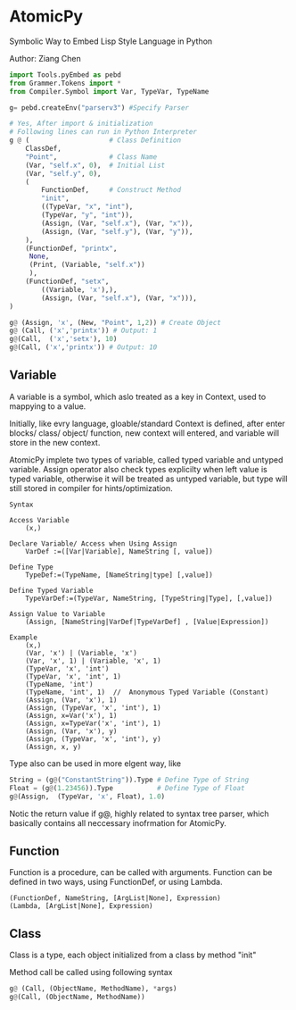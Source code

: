 # AtomicPy

Symbolic Way to Embed Lisp Style Language in Python

Author: Ziang Chen

```python
import Tools.pyEmbed as pebd
from Grammer.Tokens import *
from Compiler.Symbol import Var, TypeVar, TypeName

g= pebd.createEnv("parserv3") #Specify Parser

# Yes, After import & initialization
# Following lines can run in Python Interpreter
g @ (                    # Class Definition
    ClassDef,
    "Point",             # Class Name
    (Var, "self.x", 0),  # Initial List
    (Var, "self.y", 0),
    (
        FunctionDef,     # Construct Method
        "init",
        ((TypeVar, "x", "int"), 
        (TypeVar, "y", "int")),
        (Assign, (Var, "self.x"), (Var, "x")),
        (Assign, (Var, "self.y"), (Var, "y")),
    ),
    (FunctionDef, "printx", 
     None, 
     (Print, (Variable, "self.x"))
     ),
    (FunctionDef, "setx",
        ((Variable, 'x'),), 
        (Assign, (Var, "self.x"), (Var, "x"))),
)

g@ (Assign, 'x', (New, "Point", 1,2)) # Create Object
g@ (Call, ('x','printx')) # Output: 1
g@(Call,  ('x','setx'), 10) 
g@(Call, ('x','printx')) # Output: 10
```

## Variable

A variable is a symbol, which aslo treated as a key in Context, used to mappying to a value. 

Initially, like evry language, gloable/standard Context is defined, after enter blocks/ class/ object/ function, new context will entered, and variable will store in the new context.

AtomicPy implete two types of variable, called typed variable and untyped variable. Assign operator also check types explicilty when left value is typed variable, otherwise it will be treated as untyped variable, but type will still stored in compiler for hints/optimization.

```Lisp
Syntax

Access Variable
    (x,) 

Declare Variable/ Access when Using Assign 
    VarDef :=([Var|Variable], NameString [, value])                            

Define Type                 
    TypeDef:=(TypeName, [NameString|type] [,value])              

Define Typed Variable
    TypeVarDef:=(TypeVar, NameString, [TypeString|Type], [,value])                 

Assign Value to Variable
    (Assign, [NameString|VarDef|TypeVarDef] , [Value|Expression])  

Example
    (x,)
    (Var, 'x') | (Variable, 'x')         
    (Var, 'x', 1) | (Variable, 'x', 1)    
    (TypeVar, 'x', 'int')                 
    (TypeVar, 'x', 'int', 1)              
    (TypeName, 'int')                     
    (TypeName, 'int', 1)  //  Anonymous Typed Variable (Constant)
    (Assign, (Var, 'x'), 1)              
    (Assign, (TypeVar, 'x', 'int'), 1)    
    (Assign, x=Var('x'), 1)              
    (Assign, x=TypeVar('x', 'int'), 1)    
    (Assign, (Var, 'x'), y)             
    (Assign, (TypeVar, 'x', 'int'), y)   
    (Assign, x, y)                        
```
Type also can be used in more elgent way, like
```python
String = (g@("ConstantString")).Type # Define Type of String
Float = (g@(1.23456)).Type           # Define Type of Float
g@(Assign,  (TypeVar, 'x', Float), 1.0)
```

Notic the return value if g@, highly related to syntax tree parser, which basically contains all neccessary inofrmation for AtomicPy.

## Function

Function is a procedure, can be called with arguments. Function can be defined in two ways, using FunctionDef, or using Lambda.

```Lisp
(FunctionDef, NameString, [ArgList|None], Expression)
(Lambda, [ArgList|None], Expression)
```
## Class

Class is a type, each object initialized from a class by method "init"

Method call be called using following syntax
``` python
g@ (Call, (ObjectName, MethodName), *args)
g@(Call, (ObjectName, MethodName))
```